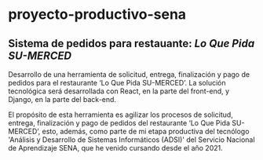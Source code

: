 # proyecto-productivo-sena

## Sistema de pedidos para restauante: ***Lo Que Pida SU-MERCED***


Desarrollo de una herramienta de solicitud, entrega, finalización y pago de pedidos para el restaurante ‘Lo Que Pida SU-MERCED’.
La solución tecnológica será desarrollada con React, en la parte del front-end, y Django, en la parte del back-end.

El propósito de esta herramienta es agilizar los procesos de solicitud, entrega, finalización y pago de pedidos del restaurante ‘Lo Que Pida SU-MERCED’, 
esto, además, como parte de mi etapa productiva del tecnólogo 'Análisis y Desarrollo de Sistemas Informáticos (ADSI)' del Servicio Nacional de Aprendizaje SENA, que
he venido cursando desde el año 2021.
